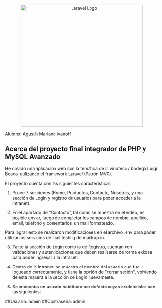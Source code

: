 <p align="center"><a href="https://laravel.com" target="_blank"><img src="https://raw.githubusercontent.com/laravel/art/master/logo-lockup/5%20SVG/2%20CMYK/1%20Full%20Color/laravel-logolockup-cmyk-red.svg" width="400" alt="Laravel Logo"></a></p>


Alumno: Agustín Mariano Ivanoff

## Acerca del proyecto final integrador de PHP y MySQL Avanzado

He creado una aplicación web con la temática de la vinoteca / bodega Luigi Bosca, utilizando el framework Laravel (Patrón MVC).

El proyecto cuenta con las siguientes características:

1) Posee 7 secciones (Home, Productos, Contacto, Nosotros, y una sección de Login y registro de usuarios para poder acceder a la intranet).


2) En el apartado de "Contacto", tal como se muestra en el video, es posible enviar, luego de completar los campos de nombre, apellido, email, teléfono y comentarios, un mail formateado.

Para lograr esto se realizaron modificaciones en el archivo .env para poder utilizar los servicios de mail testing de mailtrap.io.


3) Tanto la sección de Login como la de Registro, cuentan con validaciones y autenticaciones que deben realizarse de forma exitosa para poder ingresar a la intranet.


4) Dentro de la Intranet, se muestra el nombre del usuario que fue logueado correctamente, y tiene la opción de "cerrar sesión", volviendo de esta manera a la sección de Login nuevamente.


5) Se encuentra un usuario habilitado por defecto cuyas credenciales son las siguientes:

##Usuario: admin
##Contraseña: admin


